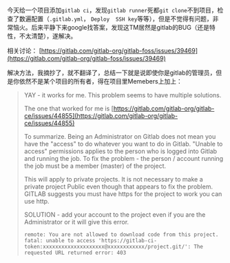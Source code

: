 今天给一个项目添加`gitlab ci`，发现`gitlab runner`死都`git clone`不到项目，检查了数遍配置（`.gitlab.yml`， `Deploy  SSH key`等等），但是不觉得有问题，非常恼火。后来平静下来google找答案，发现这TM居然是gitlab的BUG（还是特性，不太清楚），遂解决。

相关讨论：
[https://gitlab.com/gitlab-org/gitlab-foss/issues/39469](https://gitlab.com/gitlab-org/gitlab-foss/issues/39469)

解决方法，我摘抄了，就不翻译了，总结一下就是说即使你是gitlab的管理员，但是你依然不是某个项目的所有者，得在项目里Memebers上加上：
> YAY - it works for me. This problem seems to have multiple solutions.
> 
> The one that worked for me is [https://gitlab.com/gitlab-org/gitlab-ce/issues/44855](https://gitlab.com/gitlab-org/gitlab-ce/issues/44855)
> 
> To summarize. Being an Administrator on Gitlab does not mean you have the "access" to do whatever you want to do in Gitlab. "Unable to access" permissions applies to the person who is logged into Gitlab and running the job. To fix the problem - the person / account running the job must be a member (master) of the project.
> 
> This will apply to private projects. It is not necessary to make a private project Public even though that appears to fix the problem. GITLAB suggests you must have https for the project to work you can use http.
> 
> SOLUTION - add your account to the project even if you are the Administrator or it will give this error.
> 
> ```
> remote: You are not allowed to download code from this project.
> fatal: unable to access 'https://gitlab-ci-token:xxxxxxxxxxxxxxxxxxxx@xxxxxxxxxxxx/project.git/': The requested URL returned error: 403
> ```
